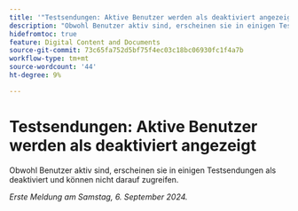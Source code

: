 ```yaml
---
title: '"Testsendungen: Aktive Benutzer werden als deaktiviert angezeigt.'
description: "Obwohl Benutzer aktiv sind, erscheinen sie in einigen Testsendungen als deaktiviert und können nicht darauf zugreifen."
hidefromtoc: true
feature: Digital Content and Documents
source-git-commit: 73c65fa752d5bf75f4ec03c18bc06930fc1f4a7b
workflow-type: tm+mt
source-wordcount: '44'
ht-degree: 9%

---
```


# Testsendungen: Aktive Benutzer werden als deaktiviert angezeigt

Obwohl Benutzer aktiv sind, erscheinen sie in einigen Testsendungen als deaktiviert und können nicht darauf zugreifen.

_Erste Meldung am Samstag, 6. September 2024._
